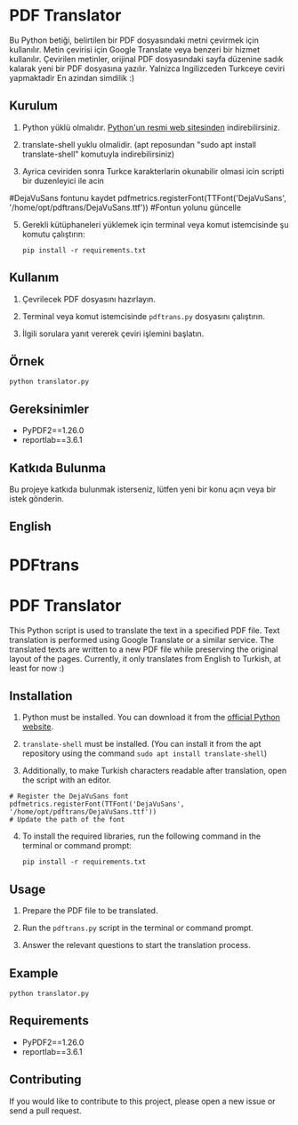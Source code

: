 # PDF Translator

Bu Python betiği, belirtilen bir PDF dosyasındaki metni çevirmek için kullanılır. Metin çevirisi için Google Translate veya benzeri bir hizmet kullanılır. Çevirilen metinler, orijinal PDF dosyasındaki sayfa düzenine sadık kalarak yeni bir PDF dosyasına yazılır. Yalnizca Ingilizceden Turkceye ceviri yapmaktadir En azindan simdilik :) 

## Kurulum

1. Python yüklü olmalıdır. [Python'un resmi web sitesinden](https://www.python.org/downloads/) indirebilirsiniz.

2. translate-shell yuklu olmalidir. (apt reposundan "sudo apt install translate-shell" komutuyla indirebilirsiniz)

3. Ayrica ceviriden sonra Turkce karakterlarin okunabilir olmasi icin scripti bir duzenleyici ile acin

#DejaVuSans fontunu kaydet
pdfmetrics.registerFont(TTFont('DejaVuSans', '/home/opt/pdftrans/DejaVuSans.ttf')) 
#Fontun yolunu güncelle 

5. Gerekli kütüphaneleri yüklemek için terminal veya komut istemcisinde şu komutu çalıştırın:

   ```
   pip install -r requirements.txt
   ```

## Kullanım

1. Çevrilecek PDF dosyasını hazırlayın.

2. Terminal veya komut istemcisinde `pdftrans.py` dosyasını çalıştırın.

3. İlgili sorulara yanıt vererek çeviri işlemini başlatın.

## Örnek

```
python translator.py
```

## Gereksinimler

- PyPDF2==1.26.0
- reportlab==3.6.1

## Katkıda Bulunma

Bu projeye katkıda bulunmak isterseniz, lütfen yeni bir konu açın veya bir istek gönderin.




## English

# PDFtrans
# PDF Translator

This Python script is used to translate the text in a specified PDF file. Text translation is performed using Google Translate or a similar service. The translated texts are written to a new PDF file while preserving the original layout of the pages. Currently, it only translates from English to Turkish, at least for now :)

## Installation

1. Python must be installed. You can download it from the [official Python website](https://www.python.org/downloads/).

2. `translate-shell` must be installed. (You can install it from the apt repository using the command `sudo apt install translate-shell`)

3. Additionally, to make Turkish characters readable after translation, open the script with an editor.

```
# Register the DejaVuSans font
pdfmetrics.registerFont(TTFont('DejaVuSans', '/home/opt/pdftrans/DejaVuSans.ttf')) 
# Update the path of the font
```

4. To install the required libraries, run the following command in the terminal or command prompt:

   ```
   pip install -r requirements.txt
   ```

## Usage

1. Prepare the PDF file to be translated.

2. Run the `pdftrans.py` script in the terminal or command prompt.

3. Answer the relevant questions to start the translation process.

## Example

```
python translator.py
```

## Requirements

- PyPDF2==1.26.0
- reportlab==3.6.1

## Contributing

If you would like to contribute to this project, please open a new issue or send a pull request.


